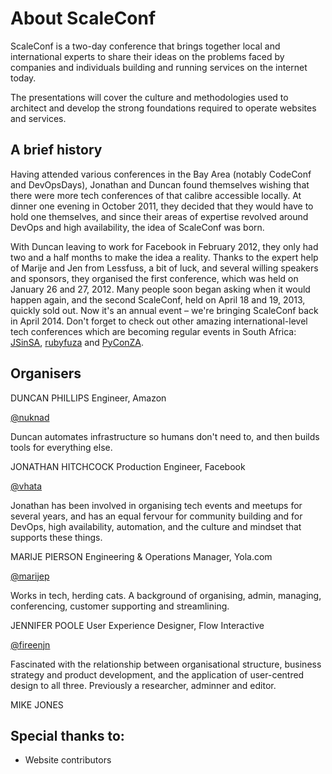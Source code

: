 # About ScaleConf

ScaleConf is a two-day conference that brings together local and international experts to share their ideas on the problems faced by companies and individuals building and running services on the internet today.

The presentations will cover the culture and methodologies used to architect and develop the strong foundations required to operate websites and services.

## A brief history

Having attended various conferences in the Bay Area (notably CodeConf and DevOpsDays), Jonathan and Duncan found themselves wishing that there were more tech conferences of that calibre accessible locally. At dinner one evening in October 2011, they decided that they would have to hold one themselves, and since their areas of expertise revolved around DevOps and high availability, the idea of ScaleConf was born.

With Duncan leaving to work for Facebook in February 2012, they only had two and a half months to make the idea a reality. Thanks to the expert help of Marije and Jen from Lessfuss, a bit of luck, and several willing speakers and sponsors, they organised the first conference, which was held on January 26 and 27, 2012. Many people soon began asking when it would happen again, and the second ScaleConf, held on April 18 and 19, 2013, quickly sold out. Now it's an annual event – we're bringing ScaleConf back in April 2014. Don't forget to check out other amazing international-level tech conferences which are becoming regular events in South Africa: [JSinSA](http://www.jsinsa.com/), [rubyfuza](http://rubyfuza.org/) and [PyConZA](http://za.pycon.org/).

## Organisers
 
DUNCAN PHILLIPS
Engineer, Amazon

[@nuknad](https://twitter.com/nuknad)

Duncan automates infrastructure so humans don't need to, and then builds tools for everything else.

 
JONATHAN HITCHCOCK
Production Engineer, Facebook

[@vhata](https://twitter.com/vhata)

Jonathan has been involved in organising tech events and meetups for several years, and has an equal fervour for community building and for DevOps, high availability, automation, and the culture and mindset that supports these things.


MARIJE PIERSON
Engineering & Operations Manager, Yola.com

[@marijep](https://twitter.com/marijep)

Works in tech, herding cats. A background of organising, admin, managing, conferencing, customer supporting and streamlining.


JENNIFER POOLE
User Experience Designer, Flow Interactive

[@fireenjn](https://twitter.com/fireenjn)

Fascinated with the relationship between organisational structure, business strategy and product development, and the application of user-centred design to all three. Previously a researcher, adminner and editor.

MIKE JONES

## Special thanks to:

* Website contributors
